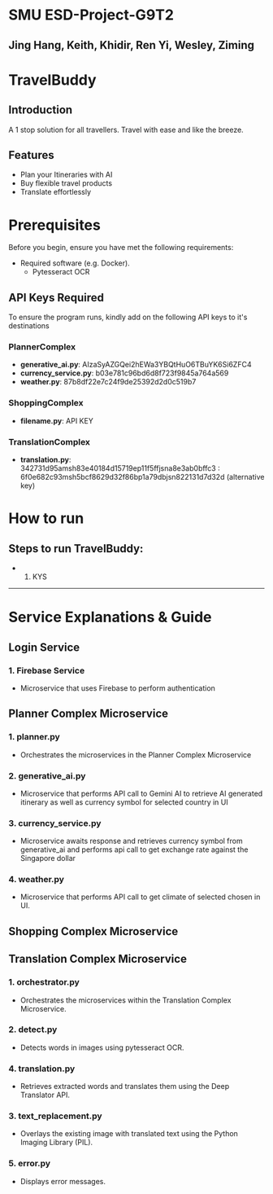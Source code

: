 # SMU ESD-Project-G9T2
## Jing Hang, Keith, Khidir, Ren Yi, Wesley, Ziming

# TravelBuddy

## Introduction
A 1 stop solution for all travellers. Travel with ease and like the breeze.

## Features
- Plan your Itineraries with AI
- Buy flexible travel products
- Translate effortlessly 

# Prerequisites
Before you begin, ensure you have met the following requirements:
- Required software (e.g. Docker).
    - Pytesseract OCR

## API Keys Required
To ensure the program runs, kindly add on the following API keys to it's destinations

### PlannerComplex
- **generative_ai.py**: AIzaSyAZGQei2hEWa3YBQtHuO6TBuYK6Si6ZFC4
- **currency_service.py**: b03e781c96bd6d8f723f9845a764a569
- **weather.py**: 87b8df22e7c24f9de25392d2d0c519b7

### ShoppingComplex
- **filename.py**: API KEY

### TranslationComplex
- **translation.py**: 342731d95amsh83e40184d15719ep11f5ffjsna8e3ab0bffc3
                    : 6f0e682c93msh5bcf8629d32f86bp1a79dbjsn822131d7d32d (alternative key)


# How to run 
## Steps to run TravelBuddy:
- 1. KYS

------------------------------------------------------------------------

# Service Explanations & Guide

## Login Service
### 1. Firebase Service
- Microservice that uses Firebase to perform authentication

## Planner Complex Microservice
### 1. planner.py 
- Orchestrates the microservices in the Planner Complex Microservice
### 2. generative_ai.py
- Microservice that performs API call to Gemini AI to retrieve AI generated itinerary as well as currency symbol for selected country in UI
### 3. currency_service.py
- Microservice awaits response and retrieves currency symbol from generative_ai and performs api call to get exchange rate against the Singapore dollar 
### 4. weather.py
- Microservice that performs API call to get climate of selected chosen in UI. 

## Shopping Complex Microservice

## Translation Complex Microservice
### 1. orchestrator.py 
- Orchestrates the microservices within the Translation Complex Microservice.
### 2. detect.py
- Detects words in images using pytesseract OCR.
### 4. translation.py
- Retrieves extracted words and translates them using the Deep Translator API.
### 3. text_replacement.py
- Overlays the existing image with translated text using the Python Imaging Library (PIL).
### 5. error.py
- Displays error messages.





